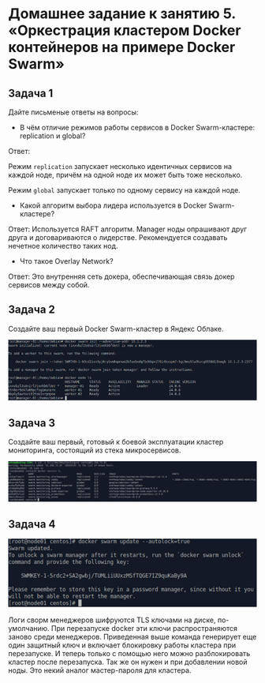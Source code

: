 # Домашнее задание к занятию 5. «Оркестрация кластером Docker контейнеров на примере Docker Swarm»


## Задача 1

Дайте письменые ответы на вопросы:

- В чём отличие режимов работы сервисов в Docker Swarm-кластере: replication и global?

Ответ:

Режим `replication` запускает несколько идентичных сервисов на каждой ноде, причём на одной ноде их может быть тоже несколько.

Режим `global` запускает только по одному сервису на каждой ноде.

- Какой алгоритм выбора лидера используется в Docker Swarm-кластере?

Ответ: Используется RAFT алгоритм. Manager ноды опрашивают друг друга и договариваются о лидерстве. Рекомендуется создавать нечетное количество таких нод.

- Что такое Overlay Network?

Ответ: Это внутренняя сеть докера, обеспечивающая связь докер сервисов между собой.
 

## Задача 2

Создайте ваш первый Docker Swarm-кластер в Яндекс Облаке.

![alt-1](https://github.com/antonmayko/devops-netology/blob/main/virt/virt-05-docker-swarm/assets/task2_node_ls.png "task2_node_ls")

## Задача 3

Создайте ваш первый, готовый к боевой эксплуатации кластер мониторинга, состоящий из стека микросервисов.

![alt-1](https://github.com/antonmayko/devops-netology/blob/main/virt/virt-05-docker-swarm/assets/task3_service_ls.png "task3_service_ls")


## Задача 4

![alt-1](https://github.com/antonmayko/devops-netology/blob/main/virt/virt-05-docker-swarm/assets/task4_swarm_update.png "task4_swarm_update")

Логи сворм менеджеров шифруются TLS ключами на диске, по-умолчанию. При перезапуске docker эти ключи распространяются заново среди менеджеров.
Приведенная выше команда генерирует еще один защитный ключ и включает блокировку работы кластера при перезапуске.
И теперь только с помощью него можно разблокировать кластер после перезапуска. Так же он нужен и при добавлении новой ноды.
Это некий аналог мастер-пароля для кластера.


